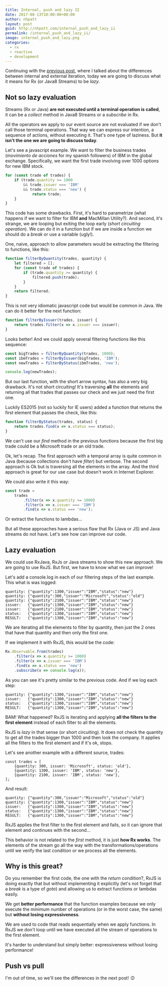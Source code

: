 ```yaml
---
title: Internal, push and lazy II
date: 2017-08-13T10:00:00+00:00
author: nhpatt
layout: post
guid: http://nhpatt.com/internal_push_and_lazy_ii
permalink: /internal_push_and_lazy_ii/
image: internal_push_and_lazy.png
categories:
  - rx
  - reactive
  - development
---
```


Continuing with the [previous post](/internal_push_and_lazy), where I talked about the differences between internal and external iteration, today we are going to
discuss what it means for Rx (or Java8 Streams) to be *lazy*.

## Not so lazy evaluation

Streams (Rx or Java) **are not executed until a terminal operation is called**, it can be a *collect* method in Java8 Streams or a *subscribe* in Rx. 

All the operators
we apply to our event source are not evaluated if we don't call those terminal operations. That way we can express our intention, a sequence of actions, without executing it.
That's one type of laziness. But **it isn't the one we are going to discuss today**.

Let's see a javascript example. We want to filter the business trades (*movimiento de acciones* for my spanish followers) of IBM in the global exchange. Specifically, we want
the first trade involving over 1000 options for new IBM stock.

```javascript
for (const trade of trades) {
    if (trade.quantity >= 1000 
        && trade.issuer === 'IBM' 
        && trade.status === 'new') {
            return trade;
    }
}
```

This code has some drawbacks. First, it's hard to parametrize (what happens if we want to filter for IBM **and** MacMillan Utility?). And second, it's strange, we are looping but exiting the loop
early (*short circuiting operation*). We can do it in a function but if we are inside a function we should do a *break* or use a variable (ugly!).

One, naive, approach to allow parameters would be extracting the filtering to functions, like this:

```javascript
function filterByQuantity(trades, quantity) {
    let filtered = [];
    for (const trade of trades) {
        if (trade.quantity >= quantity) {
            filtered.push(trade);
        }
    }
    return filtered;
}
```

This is not very idiomatic javascript code but would be common in Java. We can do it better for the next function:

```javascript
function filterByIssuer(trades, issuer) {
    return trades.filter(x => x.issuer === issuer);
}
```

Looks better! And we could apply several filtering functions like this sequence:

```javascript
const bigTrades = filterByQuantity(trades, 1000);
const ibmTrades = filterByIssuer(bigTrades, 'IBM');
const newTrades = filterByStatus(ibmTrades, 'new');

console.log(newTrades);
```

But our last function, with the short arrow syntax, has also a very big drawback. It's not short circuiting! It's traversing **all** the elements
 and returning all that trades that passes our check and we just need the first one.
 
Luckily ES2015 (not so luckily for IE users) added a function that returns the first element that passes the check, like this:

```javascript
function filterByStatus(trades, status) {
    return trades.find(x => x.status === status);
}
```

We can't use our *find* method in the previous functions because the first big trade could be a Microsoft trade or an old trade.

Ok, let's recap. The first approach with a temporal array is quite common in Java (because collections don't have *filter*) but verbose. 
The second approach is Ok but is traversing all the elements in the array. And the third approach is great for our use case but doesn't work in Internet Explorer.

We could also write it this way:

```javascript
const trade =
    trades
        .filter(x => x.quantity >= 1000)
        .filter(x => x.issuer === 'IBM')
        .find(x => x.status === 'new');
```

Or extract the functions to lambdas... 

But all these approaches have a serious flaw that Rx (Java or JS) and Java streams do not have. Let's see how can improve our code. 

## Lazy evaluation

We could use RxJava, RxJs or Java streams to show this new approach. We are going to use RxJS. But first, we have to know what we can improve!

Let's add a console.log in each of our filtering steps of the last example. This what is was logged:

```
quantity: {"quantity":1300,"issuer":"IBM","status":"new"}
quantity: {"quantity":300,"issuer":"Microsoft","status":"old"}
quantity: {"quantity":2100,"issuer":"IBM","status":"new"}
issuer:   {"quantity":1300,"issuer":"IBM","status":"new"}
issuer:   {"quantity":2100,"issuer":"IBM","status":"new"}
status:   {"quantity":1300,"issuer":"IBM","status":"new"}
RESULT:   {"quantity":1300,"issuer":"IBM","status":"new"}
```

We are iterating all the elements to filter by quantity, then just the 2 ones that have that quantity and then only the first one.

If we implement it with RxJS, this would be the code: 

```javascript
Rx.Observable.from(trades)
    .filter(x => x.quantity >= 1000)
    .filter(x => x.issuer === 'IBM')
    .find(x => x.status === 'new')
    .subscribe(x => console.log(x));
```

As you can see it's pretty similar to the previous code. And if we log each step:

```
quantity: {"quantity":1300,"issuer":"IBM","status":"new"}
issuer:   {"quantity":1300,"issuer":"IBM","status":"new"}
status:   {"quantity":1300,"issuer":"IBM","status":"new"}
RESULT:   {"quantity":1300,"issuer":"IBM","status":"new"}
```

BAM! What happened? RxJS is iterating and applying **all the filters to the first element** instead of 
each filter to all the elements. 

RxJS is *lazy* in that sense (or short circuiting). It does not check the quantity to get all the trades bigger than 1000 and then look the company.
It applies all the filters to the first element and if it's ok, stops.

Let's see another example with a different source, trades:

```
const trades = [
    {quantity: 300, issuer: 'Microsoft', status: 'old'},
    {quantity: 1300, issuer: 'IBM', status: 'new'},
    {quantity: 2100, issuer: 'IBM', status: 'new'},
];
```

And result:

```
quantity: {"quantity":300,"issuer":"Microsoft","status":"old"}
quantity: {"quantity":1300,"issuer":"IBM","status":"new"}
issuer:   {"quantity":1300,"issuer":"IBM","status":"new"}
status:   {"quantity":1300,"issuer":"IBM","status":"new"}
RESULT:   {"quantity":1300,"issuer":"IBM","status":"new"}
```

RxJS applies the first filter to the first element and fails, so it can ignore that element and continues with the second...

This behavior is not related to the *first* method, it is just **how Rx works**. The elements of the stream go all the way with 
the transformations/operations until we verify the last condition or we process all the elements.

## Why is this great?

Do you remember the first code, the one with the *return* condition?, RxJS is doing exactly that but without implementing 
it explicitly (let's not forget that a *break* is a type of *goto*) and allowing us to extract functions or lambdas easily.

We get **better performance** that the function examples because we only execute the minimum number of operations (or in the worst case, the same) 
but **without losing expressiveness**.

We are used to code that reads sequentially when we apply functions. 
In RxJS we don't loop until we have executed all the stream of operations to the first element. 

It's harder to understand but simply better: expressiveness without losing performance!

## Push vs pull

I'm out of time, so we'll see the differences in the next post! :D
